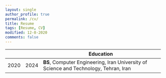 ```yaml
---
layout: single
author_profile: true
permalink: /cv/
title: Resume
tags: [Resume, CV]
modified: 12-8-2020
comments: false
---
```





|     |    |**Education**                                                               |
|-----|----|----------------------------------------------------------------------------------|
|2020 |2024| **BS**, Computer Engineering, Iran University of Science and Technology, Tehran, Iran |
